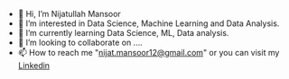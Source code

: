 - 👋 Hi, I’m Nijatullah Mansoor
- 👀 I’m interested in Data Science, Machine Learning and Data Analysis. 
- 🌱 I’m currently learning Data Science, ML, Data analysis.
- 💞️ I’m looking to collaborate on ....
- 📫 How to reach me "nijat.mansoor12@gmail.com" or you can visit my <a href="https://www.linkedin.com/in/nijatullah-mansoor-276976199/">Linkedin</a>

<!---
nijatullahmansoor/nijatullahmansoor is a ✨ special ✨ repository because its `README.md` (this file) appears on your GitHub profile.
You can click the Preview link to take a look at your changes.
--->
